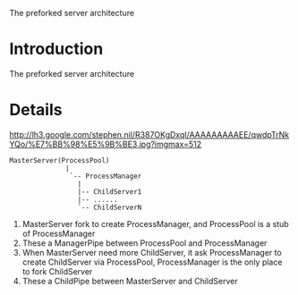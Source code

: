 The preforked server architecture

# Introduction #

The preforked server architecture


# Details #

http://lh3.google.com/stephen.nil/R387OKgDxqI/AAAAAAAAAEE/qwdpTrNkYQo/%E7%BB%98%E5%9B%BE3.jpg?imgmax=512

```
MasterServer(ProcessPool)
              |
               `-- ProcessManager
                 |
                 |-- ChildServer1
                 |-- ......
                 `-- ChildServerN
```

  1. MasterServer fork to create ProcessManager, and ProcessPool is a stub of ProcessManager
  1. These a ManagerPipe between ProcessPool and ProcessManager
  1. When MasterServer need more ChildServer, it ask ProcessManager to create ChildServer via ProcessPool, ProcessManager is the only place to fork ChildServer
  1. These a ChildPipe between MasterServer and ChildServer